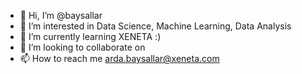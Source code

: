 - 👋 Hi, I’m @baysallar
- 👀 I’m interested in Data Science, Machine Learning, Data Analysis
- 🌱 I’m currently learning XENETA :)
- 💞️ I’m looking to collaborate on 
- 📫 How to reach me arda.baysallar@xeneta.com

<!---
baysallar/baysallar is a ✨ special ✨ repository because its `README.md` (this file) appears on your GitHub profile.
You can click the Preview link to take a look at your changes.
--->
